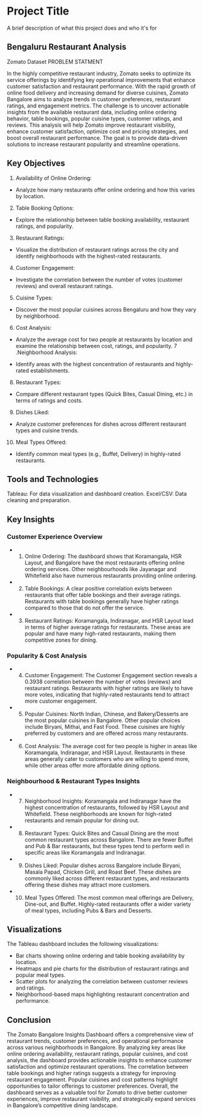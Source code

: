# Project Title
A brief description of what this project does and who it's for

## Bengaluru Restaurant Analysis
Zomato Dataset
PROBLEM STATMENT

In the highly competitive restaurant industry, Zomato seeks to optimize its service offerings by identifying key operational improvements that enhance customer satisfaction and restaurant performance. With the rapid growth of online food delivery and increasing demand for diverse cuisines, Zomato Bangalore aims to analyze trends in customer preferences, restaurant ratings, and engagement metrics. The challenge is to uncover actionable insights from the available restaurant data, including online ordering behavior, table bookings, popular cuisine types, customer ratings, and reviews. This analysis will help Zomato improve restaurant visibility, enhance customer satisfaction, optimize cost and pricing strategies, and boost overall restaurant performance. The goal is to provide data-driven solutions to increase restaurant popularity and streamline operations.

## Key Objectives
1. Availability of Online Ordering:

* Analyze how many restaurants offer online ordering and how this varies by location.
2. Table Booking Options:

* Explore the relationship between table booking availability, restaurant ratings, and popularity.
3. Restaurant Ratings:

* Visualize the distribution of restaurant ratings across the city and identify neighborhoods with the highest-rated restaurants.
4. Customer Engagement:

* Investigate the correlation between the number of votes (customer reviews) and overall restaurant ratings.
5. Cuisine Types:

* Discover the most popular cuisines across Bengaluru and how they vary by neighborhood.
6. Cost Analysis:

* Analyze the average cost for two people at restaurants by location and examine the relationship between cost, ratings, and popularity.
7 .Neighborhood Analysis:

* Identify areas with the highest concentration of restaurants and highly-rated establishments.
8. Restaurant Types:

* Compare different restaurant types (Quick Bites, Casual Dining, etc.) in terms of ratings and costs.
9. Dishes Liked:

* Analyze customer preferences for dishes across different restaurant types and cuisine trends.
10. Meal Types Offered:

* Identify common meal types (e.g., Buffet, Delivery) in highly-rated restaurants.
## Tools and Technologies
Tableau: For data visualization and dashboard creation. Excel/CSV: Data cleaning and preparation.

## Key Insights
### Customer Experience Overview
* 1. Online Ordering: The dashboard shows that Koramangala, HSR Layout, and Bangalore have the most restaurants offering online ordering services. Other neighbourhoods like Jayanagar and Whitefield also have numerous restaurants providing online ordering.
* 2. Table Bookings: A clear positive correlation exists between restaurants that offer table bookings and their average ratings. Restaurants with table bookings generally have higher ratings compared to those that do not offer the service.
* 3. Restaurant Ratings: Koramangala, Indiranagar, and HSR Layout lead in terms of higher average ratings for restaurants. These areas are popular and have many high-rated restaurants, making them competitive zones for dining.
### Popularity & Cost Analysis
* 4. Customer Engagement: The Customer Engagement section reveals a 0.3938 correlation between the number of votes (reviews) and restaurant ratings. Restaurants with higher ratings are likely to have more votes, indicating that highly-rated restaurants tend to attract more customer engagement.

* 5. Popular Cuisines: North Indian, Chinese, and Bakery/Desserts are the most popular cuisines in Bangalore. Other popular choices include Biryani, Mithai, and Fast Food. These cuisines are highly preferred by customers and are offered across many restaurants.

* 6. Cost Analysis: The average cost for two people is higher in areas like Koramangala, Indiranagar, and HSR Layout. Restaurants in these areas generally cater to customers who are willing to spend more, while other areas offer more affordable dining options.

### Neighbourhood & Restaurant Types Insights
* 7. Neighborhood Insights: Koramangala and Indiranagar have the highest concentration of restaurants, followed by HSR Layout and Whitefield. These neighborhoods are known for high-rated restaurants and remain popular for dining out.

* 8. Restaurant Types: Quick Bites and Casual Dining are the most common restaurant types across Bangalore. There are fewer Buffet and Pub & Bar restaurants, but these types tend to perform well in specific areas like Koramangala and Indiranagar.

* 9. Dishes Liked: Popular dishes across Bangalore include Biryani, Masala Papad, Chicken Grill, and Roast Beef. These dishes are commonly liked across different restaurant types, and restaurants offering these dishes may attract more customers.

* 10. Meal Types Offered: The most common meal offerings are Delivery, Dine-out, and Buffet. Highly-rated restaurants offer a wider variety of meal types, including Pubs & Bars and Desserts.

## Visualizations
The Tableau dashboard includes the following visualizations:

* Bar charts showing online ordering and table booking availability by location.
* Heatmaps and pie charts for the distribution of restaurant ratings and popular meal types.
* Scatter plots for analyzing the correlation between customer reviews and ratings.
* Neighborhood-based maps highlighting restaurant concentration and performance.
## Conclusion
The Zomato Bangalore Insights Dashboard offers a comprehensive view of restaurant trends, customer preferences, and operational performance across various neighborhoods in Bangalore. By analyzing key areas like online ordering availability, restaurant ratings, popular cuisines, and cost analysis, the dashboard provides actionable insights to enhance customer satisfaction and optimize restaurant operations. The correlation between table bookings and higher ratings suggests a strategy for improving restaurant engagement. Popular cuisines and cost patterns highlight opportunities to tailor offerings to customer preferences. Overall, the dashboard serves as a valuable tool for Zomato to drive better customer experiences, improve restaurant visibility, and strategically expand services in Bangalore’s competitive dining landscape.
